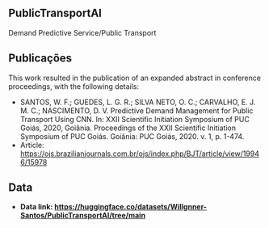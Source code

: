 ## PublicTransportAI
Demand Predictive Service/Public Transport

## Publicações
This work resulted in the publication of an expanded abstract in conference proceedings, with the following details:

- SANTOS, W. F.; GUEDES, L. G. R.; SILVA NETO, O. C.; CARVALHO, E. J. M. C.; NASCIMENTO, D. V.
Predictive Demand Management for Public Transport Using CNN.
In: XXII Scientific Initiation Symposium of PUC Goiás, 2020, Goiânia.
Proceedings of the XXII Scientific Initiation Symposium of PUC Goiás. Goiânia: PUC Goiás, 2020. v. 1, p. 1-474.
- Article: https://ojs.brazilianjournals.com.br/ojs/index.php/BJT/article/view/19946/15978

## Data

- **Data link: https://huggingface.co/datasets/Willgnner-Santos/PublicTransportAI/tree/main**

